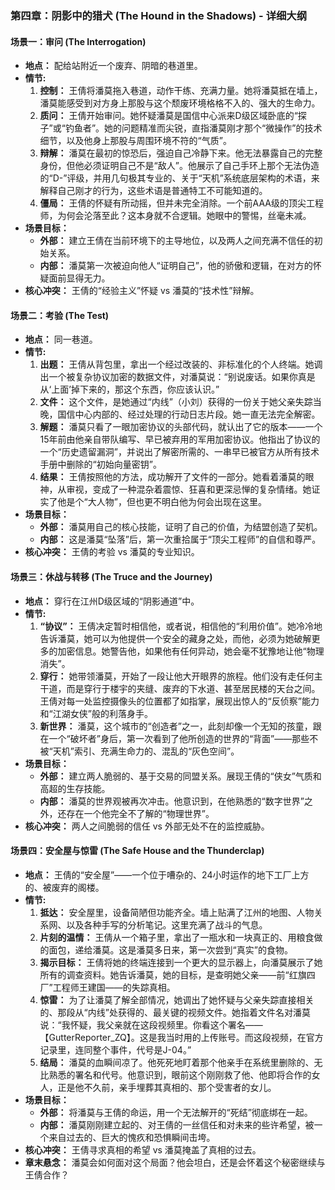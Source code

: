 ### **第四章：阴影中的猎犬 (The Hound in the Shadows) - 详细大纲**

#### **场景一：审问 (The Interrogation)**

*   **地点：** 配给站附近一个废弃、阴暗的巷道里。
*   **情节:**
    1.  **控制：** 王倩将潘莫拖入巷道，动作干练、充满力量。她将潘莫抵在墙上，潘莫能感受到对方身上那股与这个颓废环境格格不入的、强大的生命力。
    2.  **质问：** 王倩开始审问。她怀疑潘莫是国信中心派来D级区域卧底的“探子”或“钓鱼者”。她的问题精准而尖锐，直指潘莫刚才那个“微操作”的技术细节，以及他身上那股与周围环境不符的“气质”。
    3.  **辩解：** 潘莫在最初的惊恐后，强迫自己冷静下来。他无法暴露自己的完整身份，但他必须证明自己不是“敌人”。他展示了自己手环上那个无法伪造的“D-”评级，并用几句极其专业的、关于“天机”系统底层架构的术语，来解释自己刚才的行为，这些术语是普通特工不可能知道的。
    4.  **僵局：** 王倩的怀疑有所动摇，但并未完全消除。一个前AAA级的顶尖工程师，为何会沦落至此？这本身就不合逻辑。她眼中的警惕，丝毫未减。
*   **场景目标：**
    *   **外部：** 建立王倩在当前环境下的主导地位，以及两人之间充满不信任的初始关系。
    *   **内部：** 潘莫第一次被迫向他人“证明自己”，他的骄傲和逻辑，在对方的怀疑面前显得无力。
*   **核心冲突：** 王倩的“经验主义”怀疑 vs 潘莫的“技术性”辩解。

#### **场景二：考验 (The Test)**

*   **地点：** 同一巷道。
*   **情节:**
    1.  **出题：** 王倩从背包里，拿出一个经过改装的、非标准化的个人终端。她调出一个被复杂协议加密的数据文件，对潘莫说：“别说废话。如果你真是从‘上面’掉下来的，那这个东西，你应该认识。”
    2.  **文件：** 这个文件，是她通过“内线”（小刘）获得的一份关于她父亲失踪当晚，国信中心内部的、经过处理的行动日志片段。她一直无法完全解密。
    3.  **解题：** 潘莫只看了一眼加密协议的头部代码，就认出了它的版本——一个15年前由他亲自带队编写、早已被弃用的军用加密协议。他指出了协议的一个“历史遗留漏洞”，并说出了解密所需的、一串早已被官方从所有技术手册中删除的“初始向量密钥”。
    4.  **结果：** 王倩按照他的方法，成功解开了文件的一部分。她看着潘莫的眼神，从审视，变成了一种混杂着震惊、狂喜和更深忌惮的复杂情绪。她证实了他是个“大人物”，但也更不明白他为何会出现在这里。
*   **场景目标：**
    *   **外部：** 潘莫用自己的核心技能，证明了自己的价值，为结盟创造了契机。
    *   **内部：** 这是潘莫“坠落”后，第一次重拾属于“顶尖工程师”的自信和尊严。
*   **核心冲突：** 王倩的考验 vs 潘莫的专业知识。

#### **场景三：休战与转移 (The Truce and the Journey)**

*   **地点：** 穿行在江州D级区域的“阴影通道”中。
*   **情节:**
    1.  **“协议”：** 王倩决定暂时相信他，或者说，相信他的“利用价值”。她冷冷地告诉潘莫，她可以为他提供一个安全的藏身之处，而他，必须为她破解更多的加密信息。她警告他，如果他有任何异动，她会毫不犹豫地让他“物理消失”。
    2.  **穿行：** 她带领潘莫，开始了一段让他大开眼界的旅程。他们没有走任何主干道，而是穿行于楼宇的夹缝、废弃的下水道、甚至居民楼的天台之间。王倩对每一处监控摄像头的位置都了如指掌，展现出惊人的“反侦察”能力和“江湖女侠”般的利落身手。
    3.  **新世界：** 潘莫，这个城市的“创造者”之一，此刻却像一个无知的孩童，跟在一个“破坏者”身后，第一次看到了他所创造的世界的“背面”——那些不被“天机”索引、充满生命力的、混乱的“灰色空间”。
*   **场景目标：**
    *   **外部：** 建立两人脆弱的、基于交易的同盟关系。展现王倩的“侠女”气质和高超的生存技能。
    *   **内部：** 潘莫的世界观被再次冲击。他意识到，在他熟悉的“数字世界”之外，还存在一个他完全不了解的“物理世界”。
*   **核心冲突：** 两人之间脆弱的信任 vs 外部无处不在的监控威胁。

#### **场景四：安全屋与惊雷 (The Safe House and the Thunderclap)**

*   **地点：** 王倩的“安全屋”——一个位于嘈杂的、24小时运作的地下工厂上方的、被废弃的阁楼。
*   **情节:**
    1.  **抵达：** 安全屋里，设备简陋但功能齐全。墙上贴满了江州的地图、人物关系网、以及各种手写的分析笔记。这里充满了战斗的气息。
    2.  **片刻的温情：** 王倩从一个箱子里，拿出了一瓶水和一块真正的、用粮食做的面包，递给潘莫。这是潘莫多日来，第一次尝到“真实”的食物。
    3.  **揭示目标：** 王倩将她的终端连接到一个更大的显示器上，向潘莫展示了她所有的调查资料。她告诉潘莫，她的目标，是查明她父亲——前“红旗四厂”工程师王建国——的失踪真相。
    4.  **惊雷：** 为了让潘莫了解全部情况，她调出了她怀疑与父亲失踪直接相关的、那段从“内线”处获得的、最关键的视频文件。她指着文件名对潘莫说：“我怀疑，我父亲就在这段视频里。你看这个署名——【GutterReporter_ZQ】。这是我当时用的上传账号。而这段视频，在官方记录里，连同整个事件，代号是J-04。”
    5.  **结局：** 潘莫的血瞬间凉了。他死死地盯着那个他亲手在系统里删除的、无比熟悉的署名和代号。他意识到，眼前这个刚刚救了他、他即将合作的女人，正是他不久前，亲手埋葬其真相的、那个受害者的女儿。
*   **场景目标：**
    *   **外部：** 将潘莫与王倩的命运，用一个无法解开的“死结”彻底绑在一起。
    *   **内部：** 潘莫刚刚建立起的、对王倩的一丝信任和对未来的些许希望，被一个来自过去的、巨大的愧疚和恐惧瞬间击垮。
*   **核心冲突：** 王倩寻求真相的希望 vs 潘莫掩盖了真相的过去。
*   **章末悬念：** 潘莫会如何面对这个局面？他会坦白，还是会怀着这个秘密继续与王倩合作？